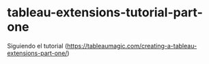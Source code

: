 # tableau-extensions-tutorial-part-one
Siguiendo el tutorial (https://tableaumagic.com/creating-a-tableau-extensions-part-one/)
